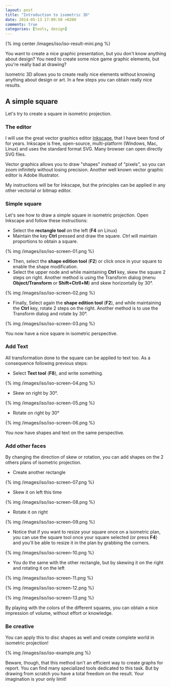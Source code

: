 ```yaml
---
layout: post
title: "Introduction to isometric 3D"
date: 2014-05-13 17:09:50 +0200
comments: true
categories: [tools, design]
---
```


{% img center /images/iso/iso-result-mini.png  %}

You want to create a nice graphic presentation, but you don't know anything about design? You need to create some nice game graphic elements, but you're really bad at  drawing?

Isometric 3D allows you to create really nice elements without knowing anything about design or art. In a few steps you can obtain really nice results.

<!-- More -->

A simple square
---------------

Let's try to create a square in isometric projection.

### The editor

I will use the great vector graphics editor [Inkscape][inkscape], that I have been fond of for years.
Inkscape is free, open-source, multi-platform (Windows, Mac, Linux) and uses the standard format SVG. Many browser can open directly SVG files.

Vector graphics allows you to draw "shapes" instead of "pixels", so you can zoom infinitely without losing precision. Another well known vector graphic editor is Adobe Illustrator.

My instructions will be for Inkscape, but the principles can be applied in any other vectorial or bitmap editor.

### Simple square

Let's see how to draw a simple square in isometric projection. Open Inkscape and follow these instructions:

 - Select the **rectangle tool** on the left (**F4** on Linux)
 - Maintain the key **Ctrl** pressed and draw the square. *Ctrl* will maintain proportions to obtain a square.

 {% img /images/iso/iso-screen-01.png %}

 - Then, select the **shape edition tool** (**F2**) or click once in your square to enable the shape modification.
 - Select the upper node and while maintaining **Ctrl** key, skew the square 2 steps on right. Another method is using the Transform dialog (menu **Object/Transform** or **Shift+Ctrll+M**) and skew horizontally by 30°.

 {% img /images/iso/iso-screen-02.png %}

 - Finally, Select again the **shape edition tool** (**F2**), and while maintaining the **Ctrl** key, rotate 2 steps on the right. Another method is to use the Transform dialog and rotate by 30°.

 {% img /images/iso/iso-screen-03.png %}

You now have a nice square in isometric perspective.

### Add Text

All transformation done to the square can be applied to text too. As a consequence following previous steps:

 - Select **Text tool** (**F8**), and write something.

{% img /images/iso/iso-screen-04.png %}

 - Skew on right by 30°.

{% img /images/iso/iso-screen-05.png %}

 - Rotate on right by 30°

{% img /images/iso/iso-screen-06.png %}

You now have shapes and text on the same perspective.

### Add other faces

By changing the direction of skew or rotation, you can add shapes on the 2 others plans of isometric projection.

 - Create another rectangle

{% img /images/iso/iso-screen-07.png %}

 - Skew it on left this time

{% img /images/iso/iso-screen-08.png %}

 - Rotate it on right

{% img /images/iso/iso-screen-09.png %}

 - Notice that if you want to resize your square once on a isometric plan, you can use the square tool once your square selected (or press **F4**) and you'll be able to resize it in the plan by grabbing the corners.

{% img /images/iso/iso-screen-10.png %}

 - You do the same with the other rectangle, but by skewing it on the right and rotating it on the left

{% img /images/iso/iso-screen-11.png %}

{% img /images/iso/iso-screen-12.png %}

{% img /images/iso/iso-screen-13.png %}

By playing with the colors of the different squares, you can obtain a nice impression of volume, without effort or knowledge.

### Be creative

You can apply this to disc shapes as well and create complete world in isometric projection!

{% img /images/iso/iso-example.png %}

Beware, though, that this method isn't an efficient way to create graphs for report. You can find many specialized tools dedicated to this task. But by drawing from scratch you have a total freedom on the result. Your imagination is your only limit!

[inkscape]: http://www.inkscape.org/
